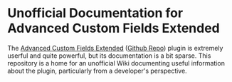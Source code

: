 # Unofficial Documentation for Advanced Custom Fields Extended

The [Advanced Custom Fields Extended](https://www.acf-extended.com/) 
([Github Repo](https://github.com/acf-extended/ACF-Extended)) plugin is extremely userful
and quite powerful, but its documentation is a bit sparse. This repository is a home for
an unofficial Wiki documenting useful information about the plugin, particularly from
a developer's perspective.
